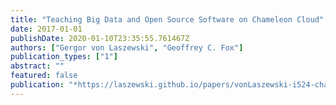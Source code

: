 ```yaml
---
title: "Teaching Big Data and Open Source Software on Chameleon Cloud"
date: 2017-01-01
publishDate: 2020-01-10T23:35:55.761467Z
authors: ["Gergor von Laszewski", "Geoffrey C. Fox"]
publication_types: ["1"]
abstract: ""
featured: false
publication: "*https://laszewski.github.io/papers/vonLaszewski-i524-chameleon.pdf*"
---
```


